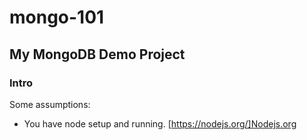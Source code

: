 mongo-101
=========

## My MongoDB Demo Project

### Intro

Some assumptions:
- You have node setup and running. [https://nodejs.org/]Nodejs.org
